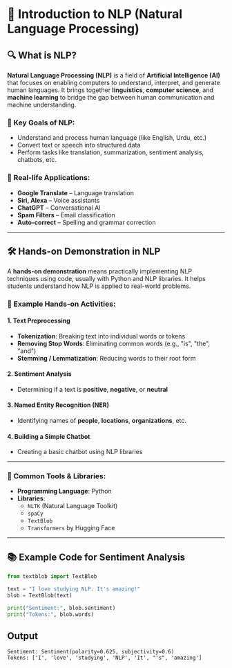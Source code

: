 # 🧠 Introduction to NLP (Natural Language Processing)

## 🔍 What is NLP?

**Natural Language Processing (NLP)** is a field of **Artificial Intelligence (AI)** that focuses on enabling computers to understand, interpret, and generate human languages. It brings together **linguistics**, **computer science**, and **machine learning** to bridge the gap between human communication and machine understanding.

### 🔑 Key Goals of NLP:
- Understand and process human language (like English, Urdu, etc.)
- Convert text or speech into structured data
- Perform tasks like translation, summarization, sentiment analysis, chatbots, etc.

### 🧠 Real-life Applications:
- **Google Translate** – Language translation
- **Siri, Alexa** – Voice assistants
- **ChatGPT** – Conversational AI
- **Spam Filters** – Email classification
- **Auto-correct** – Spelling and grammar correction

---

## 🛠️ Hands-on Demonstration in NLP

A **hands-on demonstration** means practically implementing NLP techniques using code, usually with Python and NLP libraries. It helps students understand how NLP is applied to real-world problems.

### 🔬 Example Hands-on Activities:

#### 1. Text Preprocessing
- **Tokenization**: Breaking text into individual words or tokens
- **Removing Stop Words**: Eliminating common words (e.g., "is", "the", "and")
- **Stemming / Lemmatization**: Reducing words to their root form

#### 2. Sentiment Analysis
- Determining if a text is **positive**, **negative**, or **neutral**

#### 3. Named Entity Recognition (NER)
- Identifying names of **people**, **locations**, **organizations**, etc.

#### 4. Building a Simple Chatbot
- Creating a basic chatbot using NLP libraries

---

### 🧰 Common Tools & Libraries:
- **Programming Language**: Python
- **Libraries**: 
  - `NLTK` (Natural Language Toolkit)
  - `spaCy`
  - `TextBlob`
  - `Transformers` by Hugging Face

---

## 📚 Example Code for Sentiment Analysis

```python
from textblob import TextBlob

text = "I love studying NLP. It's amazing!"
blob = TextBlob(text)

print("Sentiment:", blob.sentiment)
print("Tokens:", blob.words)
```
## Output 
```
Sentiment: Sentiment(polarity=0.625, subjectivity=0.6)
Tokens: ['I', 'love', 'studying', 'NLP', 'It', "'s", 'amazing']
```